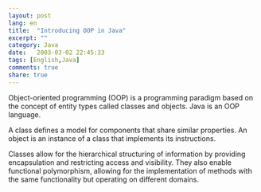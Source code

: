 ```yaml
---
layout: post
lang: en
title:  "Introducing OOP in Java"
excerpt: ""
category: Java
date:   2003-03-02 22:45:33
tags: [English,Java]
comments: true
share: true
--- 
```


Object-oriented programming (OOP) is a programming paradigm based on the concept of entity types called classes and objects. Java is an OOP language.

A class defines a model for components that share similar properties. An object is an instance of a class that implements its instructions.

Classes allow for the hierarchical structuring of information by providing encapsulation and restricting access and visibility. They also enable functional polymorphism, allowing for the implementation of methods with the same functionality but operating on different domains.